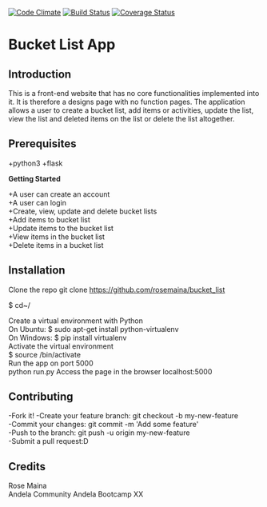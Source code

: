 
[![Code Climate](https://codeclimate.com/github/rosemaina/bucketlist.png)](https://codeclimate.com/github/rosemaina/bucketlist)
  [![Build Status](https://travis-ci.org/rosemaina/bucketlist.svg?branch=master)](https://travis-ci.org/rosemaina/bucketlist)
  [![Coverage Status](https://coveralls.io/repos/github/rosemaina/bucketlist/badge.svg?branch=feature)](https://coveralls.io/github/rosemaina/bucketlist?branch=feature)


  
# Bucket List App

## Introduction

This is a front-end website that has no core functionalities implemented into it. It is therefore a designs page with no function pages. The application allows a user to create a bucket list, add items or activities, update the list, view the list and deleted items on the list or delete the list altogether.

## Prerequisites
+python3
+flask    

**Getting Started** 

+A user can create an account  
+A user can login  
+Create, view, update and delete bucket lists  
+Add items to bucket list  
+Update items to the bucket list  
+View items in the bucket list  
+Delete items in a bucket list  


## Installation

Clone the repo 
 git clone https://github.com/rosemaina/bucket_list <foldername>
 
 $ cd~/<foldername>

Create a virtual environment with Python  
On  Ubuntu:
$ sudo apt-get install python-virtualenv <yourenvname>  
On Windows:
$ pip install virtualenv <yourenvname>  
Activate the virtual environment  
$ source <yourenvname>/bin/activate  
Run the app on port 5000  
python run.py
Access the page in the browser
localhost:5000

## Contributing 

-Fork it! 
-Create your feature branch: git checkout -b my-new-feature  
-Commit your changes: git commit -m 'Add some feature'  
-Push to the branch: git push -u origin my-new-feature  
-Submit a pull request:D  

## Credits
Rose Maina  
Andela Community
Andela Bootcamp XX
